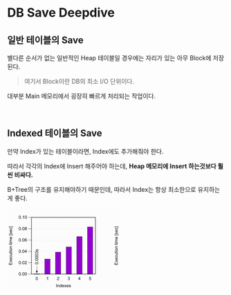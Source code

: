 # DB Save Deepdive

## 일반 테이블의 Save

별다른 순서가 없는 일반적인 Heap 테이블일 경우에는 자리가 있는 아무 Block에 저장된다.

> 여기서 Block이란 DB의 최소 I/O 단위이다.

대부분 Main 메모리에서 굉장히 빠르게 처리되는 작업이다.

<br>

## Indexed 테이블의 Save

만약 Index가 있는 테이블이라면, Index에도 추가해줘야 한다.

따라서 각각의 Index에 Insert 해주어야 하는데, **Heap 메모리에 Insert 하는것보다 훨씬 비싸다.**

B+Tree의 구조를 유지해야하기 때문인데, 따라서 Index는 항상 최소한으로 유지하는게 좋다.

![성능](./images/save_index.png)
